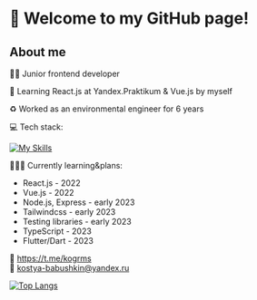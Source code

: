 # 👋 Welcome to my GitHub page!
## About me
👨‍💻 Junior frontend developer

🌱 Learning React.js at Yandex.Praktikum & Vue.js by myself

♻️ Worked as an environmental engineer for 6 years

💻 Tech stack:

[![My Skills](https://skillicons.dev/icons?i=vue,react,sass,js,html,css,webpack,git,figma)](https://skillicons.dev)

👩🏻‍🎓 Currently learning&plans:
* React.js - 2022
* Vue.js - 2022
* Node.js, Express - early 2023
* Tailwindcss - early 2023
* Testing libraries - early 2023
* TypeScript - 2023
* Flutter/Dart - 2023

📱 https://t.me/kogrms  
📧 kostya-babushkin@yandex.ru

[![Top Langs](https://github-readme-stats.vercel.app/api/top-langs/?username=kogrms&layout=compact&theme=vue-dark)](https://github.com/kogrms/github-readme-stats)
